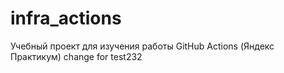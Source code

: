 # infra_actions
Учебный проект для изучения работы GitHub Actions (Яндекс Практикум)
change for test232